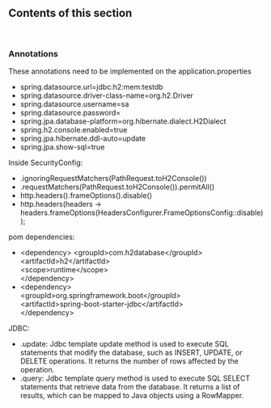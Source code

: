 ## Contents of this section
<br>

### Annotations

These annotations need to be implemented on the application.properties
- spring.datasource.url=jdbc:h2:mem:testdb 
- spring.datasource.driver-class-name=org.h2.Driver 
- spring.datasource.username=sa 
- spring.datasource.password= 
- spring.jpa.database-platform=org.hibernate.dialect.H2Dialect 
- spring.h2.console.enabled=true 
- spring.jpa.hibernate.ddl-auto=update 
- spring.jpa.show-sql=true

Inside SecurityConfig:
- .ignoringRequestMatchers(PathRequest.toH2Console())
- .requestMatchers(PathRequest.toH2Console()).permitAll()
- http.headers().frameOptions().disable()
- http.headers(headers -> headers.frameOptions(HeadersConfigurer.FrameOptionsConfig::disable));

pom dependencies:
- \<dependency>
  \<groupId>com.h2database\</groupId><br>
  \<artifactId>h2\</artifactId><br>
  \<scope>runtime\</scope><br>
  \</dependency>
- \<dependency><br>
  \<groupId>org.springframework.boot\</groupId><br>
  \<artifactId>spring-boot-starter-jdbc\</artifactId><br>
  \</dependency>

JDBC:
- .update: Jdbc template update method is used to execute SQL statements that modify the database, such as INSERT, UPDATE, or DELETE operations. It returns the number of rows affected by the operation.
- .query: Jdbc template query method is used to execute SQL SELECT statements that retrieve data from the database. It returns a list of results, which can be mapped to Java objects using a RowMapper.
